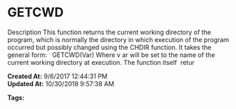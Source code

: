 # GETCWD

Description This function returns the current working directory of the program, which is normally the directory in which execution of the program occurred but possibly changed using the CHDIR function. It takes the general form:   GETCWD(Var) Where v ar will be set to the name of the current working directory at execution. The function itself  retur  

**Created At:** 9/6/2017 12:44:31 PM  
**Updated At:** 10/30/2018 9:57:38 AM  

**Tags:**
<badge text='directories' vertical='middle' />
